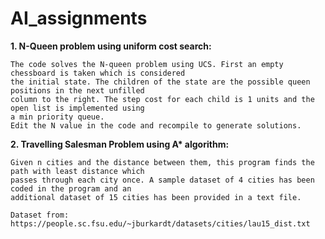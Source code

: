 # AI_assignments

**1. N-Queen problem using uniform cost search:**

    The code solves the N-queen problem using UCS. First an empty chessboard is taken which is considered
    the initial state. The children of the state are the possible queen positions in the next unfilled
    column to the right. The step cost for each child is 1 units and the open list is implemented using
    a min priority queue.
    Edit the N value in the code and recompile to generate solutions.
    

    
**2. Travelling Salesman Problem using A\* algorithm:**
     
    Given n cities and the distance between them, this program finds the path with least distance which
    passes through each city once. A sample dataset of 4 cities has been coded in the program and an 
    additional dataset of 15 cities has been provided in a text file.
    
    Dataset from: https://people.sc.fsu.edu/~jburkardt/datasets/cities/lau15_dist.txt
